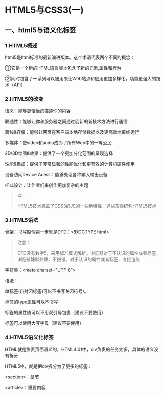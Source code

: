 # HTML5与CSS3(一)

## 一、html5与语义化标签

### 1.HTML5概述

html5是html标准的最新演进版本。这个术语代表两个不同的概念：

①它是一个新的HTML语言版本包含了新的元素,属性和行为

②同时包含了一系列可以被用来让Web站点和应用更加多样化，功能更强大的技术（API）

### 2.HTML5的改变

语义：能够更恰当的描述你的内容

联通性：能够让你和服务器之间通过创新的新技术方法进行通信

离线&存储：能够让网页在客户端本地存储数据以及更高效地离线运行

多媒体：使video和audio成为了所有Web中的一等公民

2D/3D绘图&效果：提供了一个更加分化范围的呈现选择

性能&集成：提供了非常显著的性能优化和更有效的计算机硬件使用

设备访问Device Acess：能够处理各种输入输出设备

样式设计：让作者们来创作更加复杂的主题

> 注：
>
> HTML5技术涵盖了CSS3的JS的一些新特性，这些东西统称HTML5技术

### 3.HTML5语法

骨架：书写股价第一步就是DTD：\<!DOCTYPE html>

> 注意：
>
> DTD没有数字5，采用标准模式解析。浏览器对于不认识的属性或者标签，浏览器静默处理，不报错。对于认识的属性或者标签，直接渲染

字符集：\<meta charset="UTF-8">

语法：

单标签(自封闭标签)可以不书写关闭符号/。

标签的type属性可以不书写

标签的属性值可以不用双引号包裹（建议不要使用）

标签可以使用大写字母（建议不要使用）

### 4.HTML5语义化标签

HTML就是负责页面语义的，HTML4.01中，div负责的任务太多，具体的语义没有拆分

HTML5中，就是把div拆分为了更多的标签：

\<section>：章节

\<article>：重要内容

